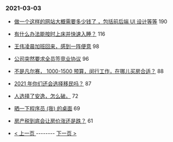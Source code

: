 ### 2021-03-03 
- [做一个这样的网站大概需要多少钱了 ，包括前后端 UI 设计等等](https://www.v2ex.com/t/757895) 190
- [有什么办法能按时上床并快速入睡？](https://www.v2ex.com/t/757861) 116
- [王伟凌晨加班回来，感到一阵便意](https://www.v2ex.com/t/757833) 98
- [公司突然要求全员签竞业协议](https://www.v2ex.com/t/757875) 96
- [不是凡尔赛， 1000-1500 预算，闵行工作，在哪儿买房合适？](https://www.v2ex.com/t/757944) 88
- [2021 年你们还会选择移民吗？](https://www.v2ex.com/t/757986) 87
- [人选择了安逸，怎么破。](https://www.v2ex.com/t/757841) 72
- [晒一下程序员 (我) 的桌面](https://www.v2ex.com/t/758028) 69
- [房产税到底会让房价涨还是跌？](https://www.v2ex.com/t/757991) 61 

- [ < 上一页 ](https://github.com/able8/v2ex-hot-record/blob/master/2021-03-02.md) -------- [ 下一页 > ](https://github.com/able8/v2ex-hot-record/blob/master/2021-03-04.md)